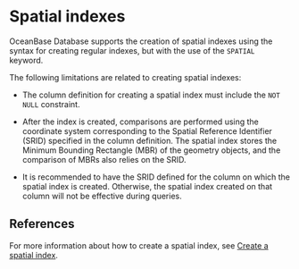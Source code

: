 # Spatial indexes

OceanBase Database supports the creation of spatial indexes using the syntax for creating regular indexes, but with the use of the `SPATIAL` keyword.

The following limitations are related to creating spatial indexes:

* The column definition for creating a spatial index must include the `NOT NULL` constraint.

* After the index is created, comparisons are performed using the coordinate system corresponding to the Spatial Reference Identifier (SRID) specified in the column definition. The spatial index stores the Minimum Bounding Rectangle (MBR) of the geometry objects, and the comparison of MBRs also relies on the SRID.

* It is recommended to have the SRID defined for the column on which the spatial index is created. Otherwise, the spatial index created on that column will not be effective during queries.

## References

For more information about how to create a spatial index, see [Create a spatial index](../../../../500.sql-reference/100.sql-syntax/200.common-tenant-of-mysql-mode/100.basic-elements-of-mysql-mode/100.data-type-of-mysql-mode/900.spatial-data-type-of-mysql-mode/400.create-spatial-indexes-of-mysql-mode.md). 
